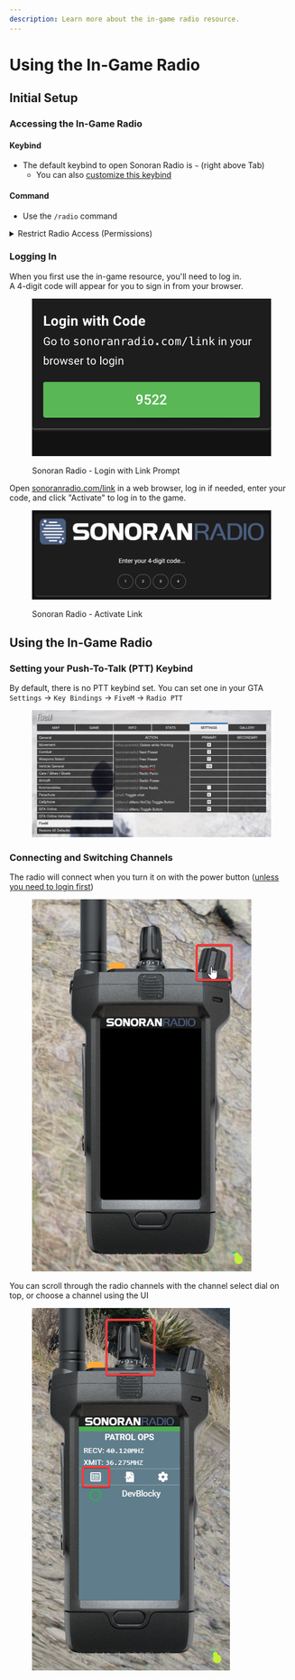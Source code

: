 ```yaml
---
description: Learn more about the in-game radio resource.
---
```


# Using the In-Game Radio

## Initial Setup

### Accessing the In-Game Radio

#### Keybind

* The default keybind to open Sonoran Radio is `~` (right above Tab)
  * You can also [customize this keybind](using-the-in-game-radio.md#setting-your-push-to-talk-ptt-keybind)

#### Command

* Use the `/radio` command

<details>

<summary>Restrict Radio Access (Permissions)</summary>

If the `acePermsForRadio` option is set to `true` in the [configuration file](installing-the-in-game-resource.md#updates), users will need access to the `sonoranradio.use` ACE permission.

1. Create a Permission Group

Here, we'll create a `police` ACE group that has access to all of the `sonoranradio.general` categorized permissions.

<pre><code><strong># ACE Group = "police"
</strong><strong># Category of permissions = "sonoranradio.general"
</strong><strong>add_principal group.police sonoranradio.general
</strong></code></pre>

2. Assign Permissions to the Group

This adds all of the Sonoran Radio permissions (spawning and saving each repeater type) to the `sonoranradio.towers` category that the `admin` ACE group has access to.

```
# Radio Access (Optional: If `acePermsForRadio` is `true` in config.lua)
# Add the radio usage permission to the "sonoranradio.general" category
add_ace sonoranradio.general sonoranradio.use allow
```

3. Add Users to the ACE Group

This grants a user the `admin` ACE permission group, specific to their in-game license ID.

```
# Add the "police" group
# which contains all of the "sonoranradio.general" category permissions
# to a specific user (via GTA license #)
add_principal identifier.license:{GTA License} group.police
```

</details>

### Logging In

When you first use the in-game resource, you'll need to log in.\
A 4-digit code will appear for you to sign in from your browser.

<figure><img src="../../.gitbook/assets/image (1) (1) (1) (1) (1).png" alt=""><figcaption><p>Sonoran Radio - Login with Link Prompt</p></figcaption></figure>

Open [sonoranradio.com/link](https://sonoranradio.com/link) in a web browser, log in if needed, enter your code, and click "Activate" to log in to the game.

<figure><img src="../../.gitbook/assets/image (1) (1).png" alt=""><figcaption><p>Sonoran Radio - Activate Link</p></figcaption></figure>

## Using the In-Game Radio

### Setting your Push-To-Talk (PTT) Keybind

By default, there is no PTT keybind set. You can set one in your GTA `Settings` -> `Key Bindings` -> `FiveM` -> `Radio PTT`

<figure><img src="../../.gitbook/assets/FiveM_b3095_GTAProcess_WGNNv8eoKV.png" alt=""><figcaption></figcaption></figure>

### Connecting and Switching Channels

The radio will connect when you turn it on with the power button ([unless you need to login first](using-the-in-game-radio.md#logging-in))

<div data-full-width="false">

<figure><img src="../../.gitbook/assets/FiveM_b3095_GTAProcess_y5BTRN8idW.png" alt=""><figcaption></figcaption></figure>

</div>

You can scroll through the radio channels with the channel select dial on top, or choose a channel using the UI

<figure><img src="../../.gitbook/assets/FiveM_b3095_GTAProcess_8EDvlAfgKq.png" alt=""><figcaption></figcaption></figure>
